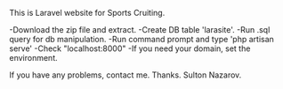 This is Laravel website for Sports Cruiting.

-Download the zip file and extract.
-Create DB table 'larasite'.
-Run .sql query for db manipulation.
-Run command prompt and type 'php artisan serve'
-Check "localhost:8000"
-If you need your domain, set the environment.

If you have any problems, contact me.
Thanks.
Sulton Nazarov.